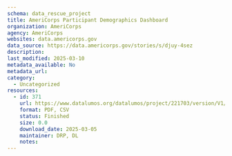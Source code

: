 ```yaml
---
schema: data_rescue_project 
title: AmeriCorps Participant Demographics Dashboard
organization: AmeriCorps
agency: AmeriCorps
websites: data.americorps.gov
data_source: https://data.americorps.gov/stories/s/djuy-4sez
description: 
last_modified: 2025-03-10
metadata_available: No
metadata_url: 
category:
  - Uncategorized
resources:
  - id: 371
    url: https://www.datalumos.org/datalumos/project/221703/version/V1/view
    format: PDF, CSV
    status: Finished
    size: 0.0
    download_date: 2025-03-05
    maintainer: DRP, DL
    notes: 
---
```

